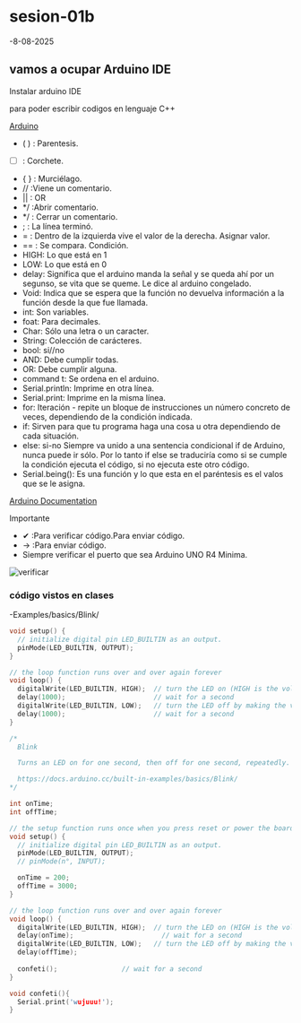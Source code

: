 # sesion-01b

-8-08-2025

## vamos a ocupar Arduino IDE

Instalar arduino IDE

para poder escribir codigos en lenguaje C++

[Arduino](https://www.arduino.cc/en/software)

- ( ) : Parentesis.
- [  ] : Corchete.
- { } : Murciélago.
- // :Viene un comentario.
- || : OR
- */ :Abrir comentario.
- */ : Cerrar un comentario.
- ; : La línea terminó.
- = : Dentro de la izquierda vive el valor de la derecha. Asignar valor.
- == : Se compara. Condición.
- HIGH: Lo que está en 1
- LOW: Lo que está en 0
- delay: Significa que el arduino manda la señal y se queda ahí por un segunso, se vita que se queme. Le dice al arduino congelado.
- Void: Indica que se espera que la función no devuelva información a la función desde la que fue llamada.
- int: Son variables.
- foat: Para decimales.
- Char: Sólo una letra o un caracter.
- String: Colección de carácteres.
- bool: si//no
- AND: Debe cumplir todas.
- OR: Debe cumplir alguna.
- command t: Se ordena en el arduino.
- Serial.println: Imprime en otra línea.
- Serial.print: Imprime en la misma línea.
- for: Iteración - repite un bloque de instrucciones un número concreto de veces, dependiendo de la condición indicada.
- if: Sirven para que tu programa haga una cosa u otra dependiendo de cada situación.
- else: si-no Siempre va unido a una sentencia condicional if de Arduino, nunca puede ir sólo. Por lo tanto if else se traduciría como si se cumple la
 condición ejecuta el código, si no ejecuta este otro código.
- Serial.being(): Es una función y lo que esta en el paréntesis es el valos que se le asigna.

[Arduino Documentation](https://docs.arduino.cc)

Importante

- ✔ :Para verificar código.Para enviar código.
- -> :Para enviar código.
- Siempre verificar el puerto que sea Arduino UNO R4 Minima.

![verificar](./imagenes/verificar.png)

### código vistos en clases

-Examples/basics/Blink/

```cpp
void setup() {
  // initialize digital pin LED_BUILTIN as an output.
  pinMode(LED_BUILTIN, OUTPUT);
}

// the loop function runs over and over again forever
void loop() {
  digitalWrite(LED_BUILTIN, HIGH);  // turn the LED on (HIGH is the voltage level)
  delay(1000);                      // wait for a second
  digitalWrite(LED_BUILTIN, LOW);   // turn the LED off by making the voltage LOW
  delay(1000);                      // wait for a second
}
```

```cpp
/*
  Blink

  Turns an LED on for one second, then off for one second, repeatedly.

  https://docs.arduino.cc/built-in-examples/basics/Blink/
*/

int onTime;
int offTime;

// the setup function runs once when you press reset or power the board
void setup() {
  // initialize digital pin LED_BUILTIN as an output.
  pinMode(LED_BUILTIN, OUTPUT);
  // pinMode(n°, INPUT);

  onTime = 200;
  offTime = 3000;
}

// the loop function runs over and over again forever
void loop() {
  digitalWrite(LED_BUILTIN, HIGH);  // turn the LED on (HIGH is the voltage level)
  delay(onTime);                      // wait for a second
  digitalWrite(LED_BUILTIN, LOW);   // turn the LED off by making the voltage LOW
  delay(offTime);      
  
  confeti();                // wait for a second
}

void confeti(){
  Serial.print('wujuuu!');
}
```
